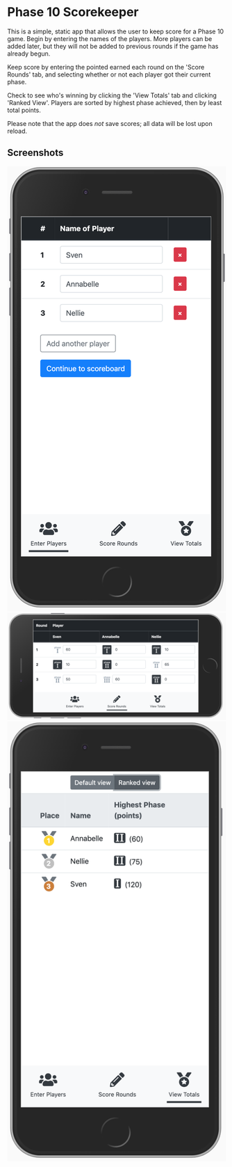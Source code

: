 # Phase 10 Scorekeeper

This is a simple, static app that allows the user to keep score for a Phase 10 game. Begin by entering the names of the players. More players can be added later, but they will not be added to previous rounds if the game has already begun.

Keep score by entering the pointed earned each round on the 'Score Rounds' tab, and selecting whether or not each player got their current phase.

Check to see who's winning by clicking the 'View Totals' tab and clicking 'Ranked View'. Players are sorted by highest phase achieved, then by least total points.

Please note that the app does *not* save scores; all data will be lost upon reload.

## Screenshots

![enter players tab](https://raw.githubusercontent.com/lauraschultz/phase10/master/src/assets/forReadMe/enter.png)
![score rounds tab](https://raw.githubusercontent.com/lauraschultz/phase10/master/src/assets/forReadMe/score.png)
![view totals tab](https://raw.githubusercontent.com/lauraschultz/phase10/master/src/assets/forReadMe/totals.png)
